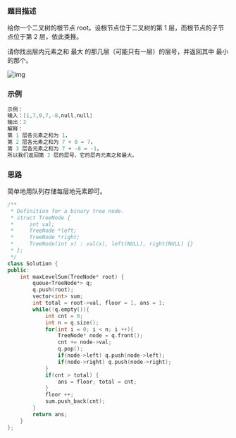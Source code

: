 

### 题目描述

给你一个二叉树的根节点 root。设根节点位于二叉树的第 1 层，而根节点的子节点位于第 2 层，依此类推。

请你找出层内元素之和 最大 的那几层（可能只有一层）的层号，并返回其中 最小 的那个。

![img](https://assets.leetcode-cn.com/aliyun-lc-upload/uploads/2019/08/17/capture.jpeg)

### 示例

```C++
示例：
输入：[1,7,0,7,-8,null,null]
输出：2
解释：
第 1 层各元素之和为 1，
第 2 层各元素之和为 7 + 0 = 7，
第 3 层各元素之和为 7 + -8 = -1，
所以我们返回第 2 层的层号，它的层内元素之和最大。
```

### 思路

简单地用队列存储每层地元素即可。

```C++
/**
 * Definition for a binary tree node.
 * struct TreeNode {
 *     int val;
 *     TreeNode *left;
 *     TreeNode *right;
 *     TreeNode(int x) : val(x), left(NULL), right(NULL) {}
 * };
 */
class Solution {
public:
    int maxLevelSum(TreeNode* root) {
        queue<TreeNode*> q;
        q.push(root);
        vector<int> sum;
        int total = root->val, floor = 1, ans = 1;
        while(!q.empty()){
            int cnt = 0;
            int n = q.size();
            for(int i = 0; i < n; i ++){
                TreeNode* node = q.front();
                cnt += node->val;
                q.pop();
                if(node->left) q.push(node->left);
                if(node->right) q.push(node->right);
            }
            if(cnt > total) {
                ans = floor; total = cnt;
            }
            floor ++; 
            sum.push_back(cnt);
        }
        return ans;
    }
};
```
